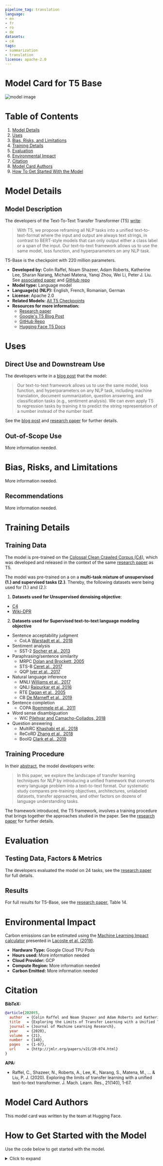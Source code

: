 ```yaml
---
pipeline_tag: translation
language:
- en
- fr
- ro
- de
datasets:
- c4
tags:
- summarization
- translation
license: apache-2.0
---
```


# Model Card for T5 Base

![model image](https://camo.githubusercontent.com/623b4dea0b653f2ad3f36c71ebfe749a677ac0a1/68747470733a2f2f6d69726f2e6d656469756d2e636f6d2f6d61782f343030362f312a44304a31674e51663876727255704b657944387750412e706e67)

#  Table of Contents

1. [Model Details](#model-details)
2. [Uses](#uses)
3. [Bias, Risks, and Limitations](#bias-risks-and-limitations)
4. [Training Details](#training-details)
5. [Evaluation](#evaluation)
6. [Environmental Impact](#environmental-impact)
7. [Citation](#citation)
8. [Model Card Authors](#model-card-authors)
9. [How To Get Started With the Model](#how-to-get-started-with-the-model)

# Model Details

## Model Description

The developers of the Text-To-Text Transfer Transformer (T5) [write](https://ai.googleblog.com/2020/02/exploring-transfer-learning-with-t5.html): 

> With T5, we propose reframing all NLP tasks into a unified text-to-text-format where the input and output are always text strings, in contrast to BERT-style models that can only output either a class label or a span of the input. Our text-to-text framework allows us to use the same model, loss function, and hyperparameters on any NLP task.

T5-Base is the checkpoint with 220 million parameters. 

- **Developed by:** Colin Raffel, Noam Shazeer, Adam Roberts, Katherine Lee, Sharan Narang, Michael Matena, Yanqi Zhou, Wei Li, Peter J. Liu. See [associated paper](https://jmlr.org/papers/volume21/20-074/20-074.pdf) and [GitHub repo](https://github.com/google-research/text-to-text-transfer-transformer#released-model-checkpoints)
- **Model type:** Language model
- **Language(s) (NLP):** English, French, Romanian, German
- **License:** Apache 2.0
- **Related Models:** [All T5 Checkpoints](https://huggingface.co/models?search=t5)
- **Resources for more information:**
  - [Research paper](https://jmlr.org/papers/volume21/20-074/20-074.pdf)
  - [Google's T5 Blog Post](https://ai.googleblog.com/2020/02/exploring-transfer-learning-with-t5.html) 
  - [GitHub Repo](https://github.com/google-research/text-to-text-transfer-transformer)
  - [Hugging Face T5 Docs](https://huggingface.co/docs/transformers/model_doc/t5)
  
# Uses

## Direct Use and Downstream Use

The developers write in a [blog post](https://ai.googleblog.com/2020/02/exploring-transfer-learning-with-t5.html) that the model: 

> Our text-to-text framework allows us to use the same model, loss function, and hyperparameters on any NLP task, including machine translation, document summarization, question answering, and classification tasks (e.g., sentiment analysis). We can even apply T5 to regression tasks by training it to predict the string representation of a number instead of the number itself.

See the [blog post](https://ai.googleblog.com/2020/02/exploring-transfer-learning-with-t5.html) and [research paper](https://jmlr.org/papers/volume21/20-074/20-074.pdf) for further details.

## Out-of-Scope Use

More information needed.

# Bias, Risks, and Limitations

More information needed.

## Recommendations

More information needed.

# Training Details

## Training Data

The model is pre-trained on the [Colossal Clean Crawled Corpus (C4)](https://www.tensorflow.org/datasets/catalog/c4), which was developed and released in the context of the same [research paper](https://jmlr.org/papers/volume21/20-074/20-074.pdf) as T5.

The model was pre-trained on a on a **multi-task mixture of unsupervised (1.) and supervised tasks (2.)**.
Thereby, the following datasets were being used for (1.) and (2.):

1. **Datasets used for Unsupervised denoising objective**:

- [C4](https://huggingface.co/datasets/c4)
- [Wiki-DPR](https://huggingface.co/datasets/wiki_dpr)


2. **Datasets used for Supervised text-to-text language modeling objective**

- Sentence acceptability judgment
  - CoLA [Warstadt et al., 2018](https://arxiv.org/abs/1805.12471)
- Sentiment analysis 
  - SST-2 [Socher et al., 2013](https://nlp.stanford.edu/~socherr/EMNLP2013_RNTN.pdf)
- Paraphrasing/sentence similarity
  - MRPC [Dolan and Brockett, 2005](https://aclanthology.org/I05-5002)
  - STS-B [Ceret al., 2017](https://arxiv.org/abs/1708.00055)
  - QQP [Iyer et al., 2017](https://quoradata.quora.com/First-Quora-Dataset-Release-Question-Pairs)
- Natural language inference
  - MNLI [Williams et al., 2017](https://arxiv.org/abs/1704.05426)
  - QNLI [Rajpurkar et al.,2016](https://arxiv.org/abs/1606.05250)
  - RTE [Dagan et al., 2005](https://link.springer.com/chapter/10.1007/11736790_9) 
  - CB [De Marneff et al., 2019](https://semanticsarchive.net/Archive/Tg3ZGI2M/Marneffe.pdf)
- Sentence completion
  - COPA [Roemmele et al., 2011](https://www.researchgate.net/publication/221251392_Choice_of_Plausible_Alternatives_An_Evaluation_of_Commonsense_Causal_Reasoning)
- Word sense disambiguation
  - WIC [Pilehvar and Camacho-Collados, 2018](https://arxiv.org/abs/1808.09121)
- Question answering
  - MultiRC [Khashabi et al., 2018](https://aclanthology.org/N18-1023)
  - ReCoRD [Zhang et al., 2018](https://arxiv.org/abs/1810.12885)
  - BoolQ [Clark et al., 2019](https://arxiv.org/abs/1905.10044)

## Training Procedure

In their [abstract](https://jmlr.org/papers/volume21/20-074/20-074.pdf), the model developers write: 

> In this paper, we explore the landscape of transfer learning techniques for NLP by introducing a unified framework that converts every language problem into a text-to-text format. Our systematic study compares pre-training objectives, architectures, unlabeled datasets, transfer approaches, and other factors on dozens of language understanding tasks. 

The framework introduced, the T5 framework, involves a training procedure that brings together the approaches studied in the paper. See the [research paper](https://jmlr.org/papers/volume21/20-074/20-074.pdf) for further details.

# Evaluation

## Testing Data, Factors & Metrics

The developers evaluated the model on 24 tasks, see the [research paper](https://jmlr.org/papers/volume21/20-074/20-074.pdf) for full details.

## Results 

For full results for T5-Base, see the [research paper](https://jmlr.org/papers/volume21/20-074/20-074.pdf), Table 14.

# Environmental Impact

Carbon emissions can be estimated using the [Machine Learning Impact calculator](https://mlco2.github.io/impact#compute) presented in [Lacoste et al. (2019)](https://arxiv.org/abs/1910.09700).

- **Hardware Type:** Google Cloud TPU Pods
- **Hours used:** More information needed
- **Cloud Provider:** GCP
- **Compute Region:** More information needed
- **Carbon Emitted:** More information needed

# Citation

**BibTeX:**

```bibtex
@article{2020t5,
  author  = {Colin Raffel and Noam Shazeer and Adam Roberts and Katherine Lee and Sharan Narang and Michael Matena and Yanqi Zhou and Wei Li and Peter J. Liu},
  title   = {Exploring the Limits of Transfer Learning with a Unified Text-to-Text Transformer},
  journal = {Journal of Machine Learning Research},
  year    = {2020},
  volume  = {21},
  number  = {140},
  pages   = {1-67},
  url     = {http://jmlr.org/papers/v21/20-074.html}
}
```

**APA:**
- Raffel, C., Shazeer, N., Roberts, A., Lee, K., Narang, S., Matena, M., ... & Liu, P. J. (2020). Exploring the limits of transfer learning with a unified text-to-text transformer. J. Mach. Learn. Res., 21(140), 1-67.

# Model Card Authors

This model card was written by the team at Hugging Face.

# How to Get Started with the Model

Use the code below to get started with the model.

<details>
<summary> Click to expand </summary>

```python
from transformers import T5Tokenizer, T5Model

tokenizer = T5Tokenizer.from_pretrained("t5-base")
model = T5Model.from_pretrained("t5-base")

input_ids = tokenizer(
    "Studies have been shown that owning a dog is good for you", return_tensors="pt"
).input_ids  # Batch size 1
decoder_input_ids = tokenizer("Studies show that", return_tensors="pt").input_ids  # Batch size 1

# forward pass
outputs = model(input_ids=input_ids, decoder_input_ids=decoder_input_ids)
last_hidden_states = outputs.last_hidden_state
```

See the [Hugging Face T5](https://huggingface.co/docs/transformers/model_doc/t5#transformers.T5Model) docs and a [Colab Notebook](https://colab.research.google.com/github/google-research/text-to-text-transfer-transformer/blob/main/notebooks/t5-trivia.ipynb) created by the model developers for more examples.
</details>